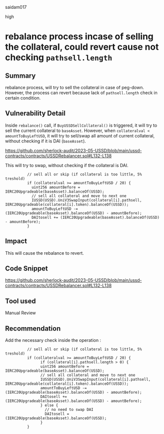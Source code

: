 saidam017

high

# rebalance process incase of selling the collateral, could revert cause not checking `pathsell.length`

## Summary

rebalance process, will try to sell the collateral in case of peg-down. However, the process can revert because lack of `pathsell.length` check in certain condition.

## Vulnerability Detail

Inside `rebalance()` call, if `BuyUSSDSellCollateral()` is triggered, it will try to sell the current collateral to `baseAsset`. However, when `collateralval < amountToBuyLeftUSD`, it will try to sell/swap all amount of current collateral, without checking if it is DAI (`baseAsset`).

https://github.com/sherlock-audit/2023-05-USSD/blob/main/ussd-contracts/contracts/USSDRebalancer.sol#L132-L138

This will try to swap, without checking if the collateral is DAI.

```solidity
          // sell all or skip (if collateral is too little, 5% treshold)
          if (collateralval >= amountToBuyLeftUSD / 20) {
            uint256 amountBefore = IERC20Upgradeable(baseAsset).balanceOf(USSD);
            // sell all collateral and move to next one
            IUSSD(USSD).UniV3SwapInput(collateral[i].pathsell, IERC20Upgradeable(collateral[i].token).balanceOf(USSD));
            amountToBuyLeftUSD -= (IERC20Upgradeable(baseAsset).balanceOf(USSD) - amountBefore);
            DAItosell += (IERC20Upgradeable(baseAsset).balanceOf(USSD) - amountBefore);
          }
```

## Impact

This will cause the rebalance to revert.

## Code Snippet

https://github.com/sherlock-audit/2023-05-USSD/blob/main/ussd-contracts/contracts/USSDRebalancer.sol#L132-L138

## Tool used

Manual Review

## Recommendation

Add the necessary check inside the operation : 

```solidity
          // sell all or skip (if collateral is too little, 5% treshold)
          if (collateralval >= amountToBuyLeftUSD / 20) {
                if (collateral[i].pathsell.length > 0) {
                uint256 amountBefore = IERC20Upgradeable(baseAsset).balanceOf(USSD);
                // sell all collateral and move to next one
                IUSSD(USSD).UniV3SwapInput(collateral[i].pathsell, IERC20Upgradeable(collateral[i].token).balanceOf(USSD));
                amountToBuyLeftUSD -= (IERC20Upgradeable(baseAsset).balanceOf(USSD) - amountBefore);
                DAItosell += (IERC20Upgradeable(baseAsset).balanceOf(USSD) - amountBefore);
                } else {
                  // no need to swap DAI
                  DAItosell = (IERC20Upgradeable(baseAsset).balanceOf(USSD);
                }
          }
```
